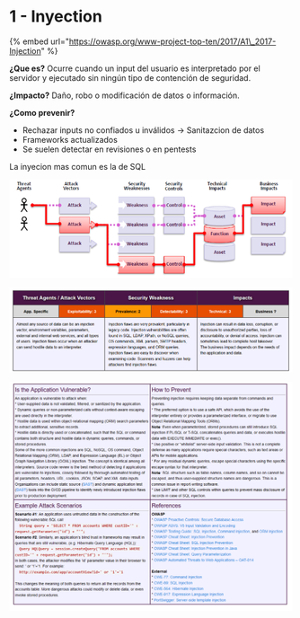# 1 - Inyection

{% embed url="https://owasp.org/www-project-top-ten/2017/A1\_2017-Injection" %}

**¿Que es?** Ocurre cuando un input del usuario es interpretado por el servidor y ejecutado sin ningún tipo de contención de seguridad.

**¿Impacto?** Daño, robo o modificación de datos o información.

**¿Como prevenir?**

* Rechazar inputs no confiados u inválidos -&gt; Sanitazcion de datos
* Frameworks actualizados
* Se suelen detectar en revisiones o en pentests

La inyecion mas comun es la de SQL

![](../../../.gitbook/assets/imagen%20%28429%29.png)

![](../../../.gitbook/assets/imagen%20%28425%29.png)

![](../../../.gitbook/assets/imagen%20%28419%29.png)

